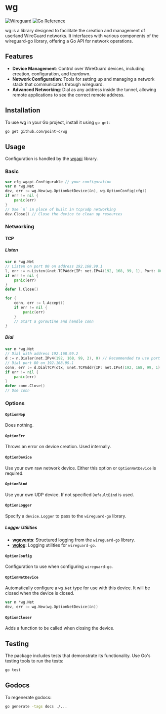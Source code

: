# wg

[![Wireguard](https://img.shields.io/badge/wireguard-%2388171A.svg?logo=wireguard)](https://www.wireguard.com/)
[![Go Reference](https://img.shields.io/badge/godoc-reference-%23007d9c.svg)](https://point-c.github.io/wg)

wg is a library designed to facilitate the creation and management of userland WireGuard networks. It interfaces with various components of the wireguard-go library, offering a Go API for network operations.

## Features
- **Device Management**: Control over WireGuard devices, including creation, configuration, and teardown.
- **Network Configuration**: Tools for setting up and managing a network stack that communicates through wireguard.
- **Advanced Networking**: Dial as any address inside the tunnel, allowing remote applications to see the correct remote address.

## Installation

To use wg in your Go project, install it using `go get`:

```bash
go get github.com/point-c/wg
```

## Usage

Configuration is handled by the [wgapi](https://github.com/point-c/wgapi) library.

### Basic

```go
var cfg wgapi.Configurable // your configuration
var n *wg.Net
dev, err := wg.New(wg.OptionNetDevice(&n), wg.OptionConfig(cfg))
if err != nil {
	panic(err)
}
// Use `n` in place of built in tcp/udp networking
dev.Close() // Close the device to clean up resources
```

### Networking

#### TCP

##### Listen

```go
var n *wg.Net
// Listen on port 80 on address 192.168.99.1
l, err := n.Listen(&net.TCPAddr{IP: net.IPv4(192, 168, 99, 1), Port: 80})
if err != nil {
    panic(err)
}
defer l.Close()

for {
    conn, err := l.Accept()
    if err != nil {
        panic(err)
    }
    // Start a goroutine and handle conn
}
```

##### Dial

```go
var n *wg.Net
// Dial with address 192.168.99.2
d := n.Dialer(net.IPv4(192, 168, 99, 2), 0) // Recommended to use port 0, since that will dial with a random open port.
// Dial port 80 on 192.168.99.1
conn, err := d.DialTCP(ctx, &net.TCPAddr{IP: net.IPv4(192, 168, 99, 1), Port: 80})
if err != nil {
    panic(err)
}
defer conn.Close()
// Use conn
```

### Options

#### `OptionNop`

Does nothing.

#### `OptionErr`

Throws an error on device creation. Used internally.

#### `OptionDevice`

Use your own raw network device.
Either this option or `OptionNetDevice` is required.

#### `OptionBind`

Use your own UDP device.
If not specified `DefaultBind` is used.

#### `OptionLogger`

Specify a `device.Logger` to pass to the `wireguard-go` library.

##### Logger Utilities

- [**wgevents**](https://github.com/point-c/wgevents): Structured logging from the `wireguard-go` library.
- [**wglog**](https://github.com/point-c/wglog): Logging utilities for `wireguard-go`.

#### `OptionConfig`

Configuration to use when configuring `wireguard-go`.

#### `OptionNetDevice`

Automatically configure a `wg.Net` type for use with this device.
It will be closed when the device is closed.

```go
var n *wg.Net
dev, err := wg.New(wg.OptionNetDevice(&n))
```

#### `OptionCloser`

Adds a function to be called when closing the device.

## Testing

The package includes tests that demonstrate its functionality. Use Go's testing tools to run the tests:

```bash
go test
```

## Godocs

To regenerate godocs:

```bash
go generate -tags docs ./...
```